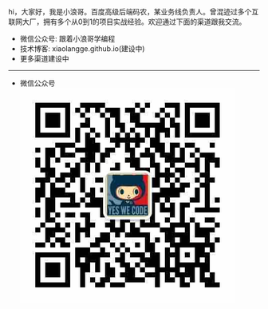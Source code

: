 hi，大家好，我是小浪哥。百度高级后端码农，某业务线负责人。曾混迹过多个互联网大厂，拥有多个从0到1的项目实战经验。欢迎通过下面的渠道跟我交流。

* 微信公众号: 跟着小浪哥学编程
* 技术博客: xiaolangge.github.io(建设中)
* 更多渠道建设中

---

* 微信公众号
![](wechat.PNG)

